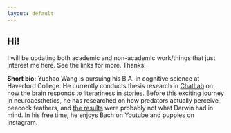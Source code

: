 ```yaml
---
layout: default
---
```


## Hi!


<p>         
I will be updating both academic and non-academic work/things that just interest me here. See the links for more. Thanks!
</p>

**Short bio:** Yuchao Wang is pursuing his B.A. in cognitive science at Haverford College. He currently conducts thesis research in [ChatLab](http://ccn.upenn.edu/chatterjee/) on how the brain responds to literariness in stories. Before this exciting journey in neuroaesthetics, he has researched on how predators actually perceive peacock feathers, and [the results](https://journals.plos.org/plosone/article/authors?id=10.1371/journal.pone.0210924) were probably not what Darwin had in mind. In his free time, he enjoys Bach on Youtube and puppies on Instagram.

